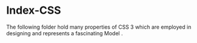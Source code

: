 # Index-CSS
The following folder hold many properties of CSS 3 which are employed in designing and represents a fascinating Model  .
